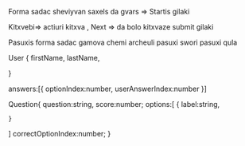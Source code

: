 Forma sadac sheviyvan saxels da gvars => Startis gilaki

Kitxvebi=> actiuri kitxva , Next => da bolo kitxvaze submit gilaki

Pasuxis forma sadac gamova chemi archeuli pasuxi swori pasuxi qula

User {
firstName,
lastName,

}

answers:[{
optionIndex:number,
userAnswerIndex:number
}]

Question{
question:string,
score:number;
options:[
{
label:string,

    }

]
correctOptionIndex:number;
}
